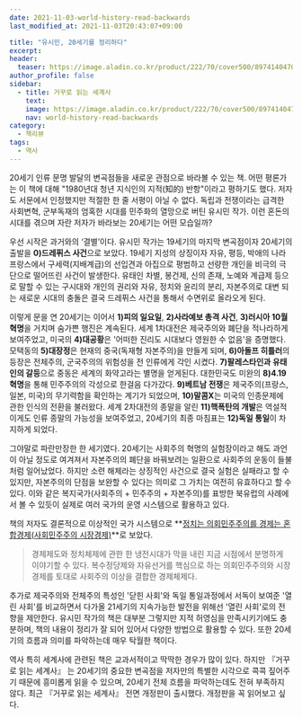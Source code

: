 ```yaml
---
date: 2021-11-03-world-history-read-backwards
last_modified_at: 2021-11-03T20:43:07+09:00

title: "유시민, 20세기를 정리하다"
excerpt:
header:
  teaser: https://image.aladin.co.kr/product/222/70/cover500/8974140470_1.jpg
author_profile: false
sidebar:
  - title: 거꾸로 읽는 세계사
    text:
    image: https://image.aladin.co.kr/product/222/70/cover500/8974140470_1.jpg
    nav: world-history-read-backwards
category:
  - 책리뷰
tags:
  - 역사
---
```

20세기 인류 문명 발달의 변곡점들을 새로운 관점으로 바라볼 수 있는 책. 어떤 평론가는 이 책에 대해 "1980년대 청년 지식인의 지적(知的) 반항"이라고 평하기도 했다. 저자도 서문에서 인정했지만 적절한 한 줄 서평이 아닐 수 없다. 독립과 전쟁이라는 급격한 사회변혁, 군부독재의 엄혹한 시대를 민주화의 열망으로 버틴 유시민 작가. 이런 혼돈의 시대를 겪으며 자란 저자가 바라보는 20세기는 어떤 모습일까? 

우선 시작은 과거와의 ‘결별’이다. 유시민 작가는 19세기의 마지막 변곡점이자 20세기의 출발을 **0)드레퓌스 사건**으로 보았다. 19세기 지성의 상징이자 자유, 평등, 박애의 나라 프랑스에서 구세력(지배계급)의 선입견과 아집으로 평범하고 선량한 개인을 비극의 극단으로 떨어뜨린 사건이 발생한다. 유태인 차별, 봉건제, 신의 존재, 노예와 계급제 등으로 말할 수 있는 구시대와 개인의 권리와 자유, 정치와 윤리의 분리, 자본주의로 대변 되는 새로운 시대의 충돌은 결국 드레퓌스 사건을 통해서 수면위로 올라오게 된다. 

이렇게 문을 연 20세기는 이어서 **1)피의 일요일**, **2)사라예보 총격 사건**, **3)러시아 10월 혁명**을 거치며 숨가쁜 행진은 계속된다. 세계 1차대전은 제국주의와 폐단을 적나라하게 보여주었고, 미국의 **4)대공황**은 '어떠한 진리도 시대보다 영원한 수 없음'을 증명했다. 모택동의 **5)대장정**은 현재의 중국(독재형 자본주의)을 만들게 되며, **6)아돌프 히틀러**의 등장은 전체주의, 군국주의의 위험성을 전 인류에게 각인 시켰다. **7)팔레스타인과 유태인의 갈등**으로 중동은 세계의 화약고라는 별명을 얻게된다. 대한민국도 미완의 **8)4.19 혁명**을 통해 민주주의의 각성으로 한걸음 다가갔다. **9)베트남 전쟁**은 제국주의(프랑스, 일본, 미국)의 무기력함을 확인하는 계기가 되었으며, **10)말콤X**는 미국의 인종문제에 관한 인식의 전환을 불러왔다. 세계 2차대전의 종말을 알린 **11)핵폭탄의 개발**은 역설적이게도 인류 종말의 가능성을 보여주었고, 20세기의 최종 마침표는 **12)독일 통일**이 차지하게 되었다. 

그야말로 파란만장한 한 세기였다. 20세기는 사회주의 혁명의 실험장이라고 해도 과언이 아닐 정도로 여겨져서 자본주의의 폐단을 바꿔보려는 일환으로 사회주의 운동이 들불처럼 일어났었다. 하지만 소련 해체라는 상징적인 사건으로 결국 실험은 실패라고 할 수 있지만, 자본주의의 단점을 보완할 수 있다는 의미로 그 가치는 여전히 유효하다고 할 수 있다. 이와 같은 복지국가(사회주의 + 민주주의 + 자본주의)를 표방한 북유럽의 사례에서 볼 수 있듯이 실제로 여러 국가의 운영 시스템으로 활용하고 있다. 

책의 저자도 결론적으로 이상적인 국가 시스템으로 **<u>정치는 의회민주주의를 경제는 혼합경제(사회민주주의 시장경제)</u>**로 보았다. 

> 경제제도와 정치체제에 관한 한 냉전시대가 막을 내린 지금 시점에서 분명하게 이야기할 수 있다. 복수정당제와 자유선거를 핵심으로 하는 의회민주주의와 시장경제를 토대로 사회주의 이상을 결합한 경제체제다. 

추가로 제국주의와 전체주의 특성인 '닫힌 사회'와 독일 통일과정에서 서독이 보여준 '열린 사회'를 비교하면서 다가올 21세기의 지속가능한 발전을 위해선 '열린 사회'로의 전향을 제안한다. 유시민 작가의 책은 대부분 그렇지만 지적 허영심을 만족시키기에도 충분하며, 책의 내용이 정리가 잘 되어 있어서 다양한 방법으로 활용할 수 있다. 또한 20세기의 흐름과 의미를 파악하는데 매우 탁월한 책이다. 

역사 특히 세계사에 관련된 책은 교과서적이고 딱딱한 경우가 많이 있다. 하지만 『거꾸로 읽는 세계사』 는 20세기의 중요한 변곡점을 저자만의 특별한 시각으로 콕콕 짚어주기 때문에 흥미롭게 읽을 수 있으며, 20세기 전체 흐름을 파악하는데도 전혀 부족하지 않다. 최근 『거꾸로 읽는 세계사』 전면 개정판이 출시했다. 개정판을 꼭 읽어보고 싶다.

<img src="https://upload.wikimedia.org/wikipedia/commons/thumb/0/05/Yalta_Conference_%28Churchill%2C_Roosevelt%2C_Stalin%29_%28B%26W%29.jpg/1920px-Yalta_Conference_%28Churchill%2C_Roosevelt%2C_Stalin%29_%28B%26W%29.jpg" class="align-center" alt="">
